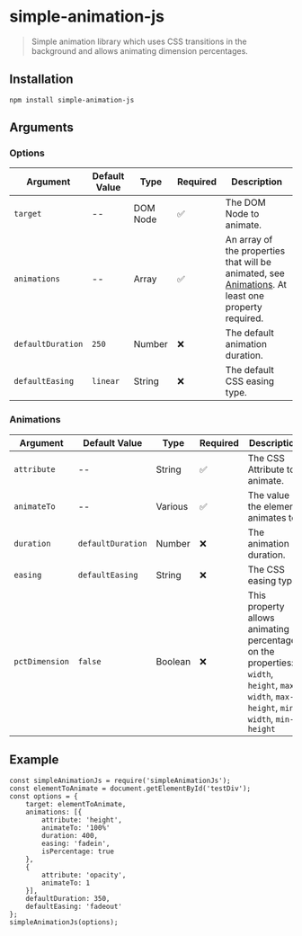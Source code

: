 # simple-animation-js

> Simple animation library which uses CSS transitions in the background and allows animating dimension percentages.

## Installation

    npm install simple-animation-js

## Arguments

### Options
| Argument | Default Value | Type | Required | Description |
|--|--|--|--|--|
| `target` | -- | DOM Node| ✅ | The DOM Node to animate. |
| `animations` | -- | Array| ✅ | An array of the properties that will be animated, see [Animations](#Animations). At least one property required. |
| `defaultDuration` | `250` | Number| ❌ | The default animation duration. |
| `defaultEasing` | `linear` | String| ❌ | The default CSS easing type. |

### Animations
| Argument | Default Value | Type | Required | Description |
|--|--|--|--|--|
| `attribute` | -- | String | ✅ | The CSS Attribute to animate. |
| `animateTo` | -- | Various | ✅ | The value the element animates to. |
| `duration` | `defaultDuration` | Number| ❌ | The animation duration. |
| `easing` | `defaultEasing` | String | ❌ | The CSS easing type. |
| `pctDimension` | `false` | Boolean | ❌ | This property allows animating percentages on the properties: `width`, `height`, `max-width`, `max-height`, `min-width`, `min-height` |

## Example

    const simpleAnimationJs = require('simpleAnimationJs');
	const elementToAnimate = document.getElementById('testDiv');
	const options = {
		target: elementToAnimate,
		animations: [{
		    attribute: 'height',
		    animateTo: '100%'
		    duration: 400,
		    easing: 'fadein',
		    isPercentage: true
	    },
	    {
		    attribute: 'opacity',
		    animateTo: 1
	    }],
	    defaultDuration: 350,
	    defaultEasing: 'fadeout'
   	};
   	simpleAnimationJs(options);


